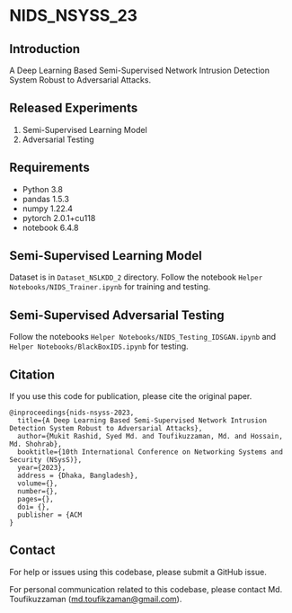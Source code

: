 # NIDS_NSYSS_23

## Introduction
A Deep Learning Based Semi-Supervised Network Intrusion Detection System Robust to Adversarial Attacks.
## Released Experiments
1. Semi-Supervised Learning Model
2. Adversarial Testing
## Requirements 
* Python 3.8
* pandas 1.5.3
* numpy 1.22.4
* pytorch 2.0.1+cu118
* notebook 6.4.8
## Semi-Supervised Learning Model
Dataset is in `Dataset_NSLKDD_2` directory.
Follow the notebook `Helper Notebooks/NIDS_Trainer.ipynb` for training and testing.
## Semi-Supervised Adversarial Testing
Follow the notebooks `Helper Notebooks/NIDS_Testing_IDSGAN.ipynb` and `Helper Notebooks/BlackBoxIDS.ipynb` for testing.
## Citation
If you use this code for publication, please cite the original paper.
```
@inproceedings{nids-nsyss-2023,
  title={A Deep Learning Based Semi-Supervised Network Intrusion Detection System Robust to Adversarial Attacks},
  author={Mukit Rashid, Syed Md. and Toufikuzzaman, Md. and Hossain, Md. Shohrab},
  booktitle={10th International Conference on Networking Systems and Security (NSysS)},
  year={2023},
  address = {Dhaka, Bangladesh},
  volume={},
  number={},
  pages={},
  doi= {},
  publisher = {ACM
}
```

## Contact
For help or issues using this codebase, please submit a GitHub issue.

For personal communication related to this codebase, please contact Md. Toufikuzzaman (md.toufikzaman@gmail.com).
